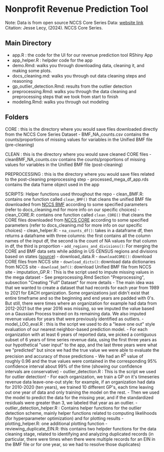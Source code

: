 # Nonprofit Revenue Prediction Tool

Note: Data is from open source NCCS Core Series Data: [website link](https://nccs.urban.org/nccs/datasets/core/) 
Citation: Jesse Lecy, (2024). NCCS Core Series.

## Main Directory
* app.R : the code for the UI for our revenue prediction tool RShiny App
* app_helper.R : helpder code for the app 
* demo.Rmd: walks you through downloading data, cleaning it, and making some plots.
* docs_cleaning.md: walks you through out data cleaning steps and reasoning
* gp_outlier_detection.Rmd: results from the outlier detection
* preprocessing.Rmd: walks you through the data cleaning and preprocessing steps that we took from start to finish
* modeling.Rmd: walks you through out modeling

## Folders

CORE : this is the directory where you would save files downloaded directly from the NCCS Core Series Dataset
      - BMF_NA_counts.csv contains the counts/proportions of missing values for variables in the Unified BMF file (pre-cleaning)
      
CLEAN : this is the directory where you would save cleaned CORE files
      - cleanBMF_NA_counts.csv contains the counts/proportions of missing values for variables in the Unified BMF file (post-cleaning)
      
PREPROCESSING : this is the directory where you would save files related to the post-cleaning preprocessing step
      - processed_mega_df_app.rds contains the data frame object used in the app
      
SCRIPTS: Helper functions used throughout the repo
      - clean_BMF.R: contains one function called `clean_BMF()` that cleans the unified BMF file downloaded from [NCCS BMF](https://nccs.urban.org/nccs/datasets/bmf/) according to some specified parameters (refer to docs_cleaning.md for more info on our specific choices)
      - clean_CORE.R: contains one function called `clean_CORE()` that cleans the CORE files downloaded from [NCCS CORE](https://nccs.urban.org/nccs/catalogs/catalog-core.html) according to some specified parameters (refer to docs_cleaning.md for more info on our specific choices)
      - clean_helper.R:
            - `na_counts_df()`: takes in a dataframe df, then returns a dataframe with three columns: the first contains all the column names of the input df, the second is the count of NA values for that column in df, the third is proportion
            - `add_regions_and_divisions()`: For merging the CORE and BMF data sets while adding in US CENSUS regions and divisions based on states ([source](https://www2.census.gov/geo/pdfs/maps-data/maps/reference/us_regdiv.pdf))
      - download_data.R
            - `downloadCORE()`: download CORE files from NCCS site
            - `download_dicts()`: download data dictionaries from NCCS site
            - `download_bmf()`: download Unified BMF file from NCCS site
      - imputation_GP.R : This is the script used to impute missing values in the mega dataset
            - See preprocessing.Rmd Section "Preprocessing", subsection "Creating "Full" Dataset" for more details
            - The main idea was that we wanted to create a dataset that had records for each year from 1989 to 2021 for EACH organization. Some organizations just didn't exist that entire timeframe and so the beginning and end years are padded with 0's. But still, there were times where an organization for example had data from 2012-2021 but the year 2016 was missing, so we imputed the value based on a Gaussian Process trained on its remaining data. We also imputed revenue values for years that were previously identified as outliers. 
      - model_LOO_eval.R : this is the script we used to do a "leave one out" style evaluation of our nearest neighbor-based prediction model.
            - For each organization with at least 6 years of reported data, we picked a contiguous subset of 6 years of time series revenue data, using the first three years as our hypothetical "user input" to the app, and the last three years were what we "predicted" but since we had the true value we were able to evaluate the precision and accuracy of those predictions
            - We had an $R^2$ value of roughly 0.96 and the true values were contained in the corresponding 95% confidence interval about 99% of the time (showing our confidence intervals are conservative)
      - outlier_detection.R : This is the script we used for outlier detection!
            - For each organization, we train a GP on it's timeseries revenue data leave-one-out style: for example, if an organization had data for 2010-2020 (ten years), we trained 10 different GP's, each time leaving out one year of data and only training the model on the rest.
            - Then we used the model to predict the data for the missing year, and if the standardized residuals were greater than 3, we labeled that year as an outlier.
      - outlier_detection_helper.R : Contains helper functions for the outlier detection scheme, mainly helper functions related to computing likelihoods (for hyperparameter optimization) and for plotting results
      - plotting_helper.R: one additional plotting function
      - reviewing_duplicate_EIN.R: this contains two helpder functions for the data cleaning stage, related to identifying and analyzing duplicated records (in particular, there were times when there were multiple records for an EIN in the BMF file or for one year, so we had to resolve those duplicates)